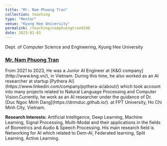 ```yaml
---
title: "Mr. Nam Phuong Tran"
collection: teaching
type: "Mentor"
venue: "Kyung Hee University"
permalink: /teaching/namphuongtran9196
date: 2023-01-01
---
```


Dept. of Computer Science and Engineering, Kyung Hee University

<h3>
<a href="https://namphuongtran9196.github.io/">
Mr. Nam Phuong Tran
</a>
</h3>
From 2021 to 2023, He was a Junior AI Engineer at [K&G company](http://www.kng.vn/), in Vietnam. During this time, he also worked as an AI researcher at startup [Pythera AI](https://www.linkedin.com/company/pythera-ai/about/) which took account into many projects related to Natural Language Processing and Computer Vision.Currently, he work as an AI researcher under the guidance of Dr. [Duc Ngoc Minh Dang](https://dnmduc.github.io/). at FPT University, Ho Chi Minh City, Vietnam.

**Research Interests:** Artificial Intelligence, Deep Learning, Machine Learning, Signal Processing, Multi-Modal and their applications in the fields of Biometrics and Audio & Speech Processing. His main research field is Networking for AI which related to Dem-AI, Federated learning, Split Learning, Active Learning.
